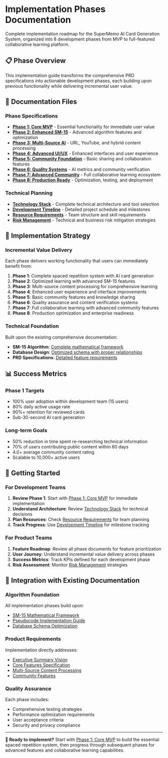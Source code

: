 # Implementation Phases Documentation

Complete implementation roadmap for the SuperMemo AI Card Generation System, organized into 8 development phases from MVP to full-featured collaborative learning platform.

## 📋 Phase Overview

This implementation guide transforms the comprehensive PRD specifications into actionable development phases, each building upon previous functionality while delivering incremental user value.

## 📁 Documentation Files

### Phase Specifications
- [**Phase 1: Core MVP**](./phase-1-core-mvp.md) - Essential functionality for immediate user value
- [**Phase 2: Enhanced SM-15**](./phase-2-enhanced-sm15.md) - Advanced algorithm features and optimization
- [**Phase 3: Multi-Source AI**](./phase-3-multi-source-ai.md) - URL, YouTube, and hybrid content processing
- [**Phase 4: Advanced UI/UX**](./phase-4-advanced-ui-ux.md) - Enhanced interfaces and user experience
- [**Phase 5: Community Foundation**](./phase-5-community-foundation.md) - Basic sharing and collaboration features
- [**Phase 6: Quality Systems**](./phase-6-quality-systems.md) - AI metrics and community verification
- [**Phase 7: Advanced Community**](./phase-7-advanced-community.md) - Full collaborative learning ecosystem
- [**Phase 8: Production Ready**](./phase-8-production-ready.md) - Optimization, testing, and deployment

### Technical Planning
- [**Technology Stack**](./technology-stack.md) - Complete technical architecture and tool selection
- [**Development Timeline**](./development-timeline.md) - Detailed project schedule and milestones
- [**Resource Requirements**](./resource-requirements.md) - Team structure and skill requirements
- [**Risk Management**](./risk-management.md) - Technical and business risk mitigation strategies

## 🎯 Implementation Strategy

### Incremental Value Delivery
Each phase delivers working functionality that users can immediately benefit from:
1. **Phase 1**: Complete spaced repetition system with AI card generation
2. **Phase 2**: Optimized learning with advanced SM-15 features
3. **Phase 3**: Multi-source content processing for comprehensive learning
4. **Phase 4**: Enhanced user experience and interface improvements
5. **Phase 5**: Basic community features and knowledge sharing
6. **Phase 6**: Quality assurance and content verification systems
7. **Phase 7**: Full collaborative learning with advanced community features
8. **Phase 8**: Production optimization and enterprise readiness

### Technical Foundation
Built upon the existing comprehensive documentation:
- **SM-15 Algorithm**: [Complete mathematical framework](../sm15-algorithm/README.md)
- **Database Design**: [Optimized schema with proper relationships](../database/README.md)
- **PRD Specifications**: [Detailed feature requirements](../prd/README.md)

## 📊 Success Metrics

### Phase 1 Targets
- 100% user adoption within development team (15 users)
- 80% daily active usage rate
- 90%+ retention for reviewed cards
- Sub-30-second AI card generation

### Long-term Goals
- 50% reduction in time spent re-researching technical information
- 70% of users contributing public content within 60 days
- 4.0+ average community content rating
- Scalable to 10,000+ active users

## 🚀 Getting Started

### For Development Teams
1. **Review Phase 1**: Start with [Phase 1: Core MVP](./phase-1-core-mvp.md) for immediate implementation
2. **Understand Architecture**: Review [Technology Stack](./technology-stack.md) for technical decisions
3. **Plan Resources**: Check [Resource Requirements](./resource-requirements.md) for team planning
4. **Track Progress**: Use [Development Timeline](./development-timeline.md) for milestone tracking

### For Product Teams
1. **Feature Roadmap**: Review all phase documents for feature prioritization
2. **User Journey**: Understand incremental value delivery across phases
3. **Success Metrics**: Track KPIs defined for each development phase
4. **Risk Assessment**: Monitor [Risk Management](./risk-management.md) strategies

## 🔗 Integration with Existing Documentation

### Algorithm Foundation
All implementation phases build upon:
- [SM-15 Mathematical Framework](../sm15-algorithm/README.md)
- [Pseudocode Implementation Guide](../sm15-algorithm/pseudocode-reference.md)
- [Database Schema Optimization](../database/README.md)

### Product Requirements
Implementation directly addresses:
- [Executive Summary Vision](../prd/executive-summary.md)
- [Core Features Specification](../prd/core-features.md)
- [Multi-Source Content Processing](../prd/multi-source-content.md)
- [Community Features](../prd/community-features.md)

### Quality Assurance
Each phase includes:
- Comprehensive testing strategies
- Performance optimization requirements
- User acceptance criteria
- Security and privacy compliance

---

**📘 Ready to implement?** Start with [Phase 1: Core MVP](./phase-1-core-mvp.md) to build the essential spaced repetition system, then progress through subsequent phases for advanced features and collaborative learning capabilities.